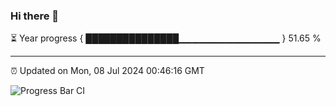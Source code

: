 ### Hi there 👋

⏳ Year progress { ███████████████▁▁▁▁▁▁▁▁▁▁▁▁▁▁▁ } 51.65 %

---

⏰ Updated on Mon, 08 Jul 2024 00:46:16 GMT

![Progress Bar CI](https://github.com/code-lakshay/GitHub-Actions-Demo/workflows/Progress%20Bar%20CI/badge.svg)
